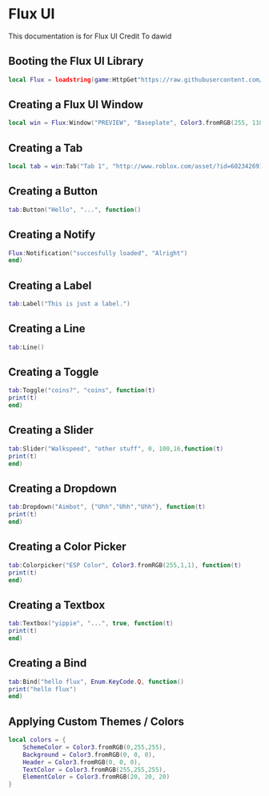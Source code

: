# Flux UI
This documentation is for Flux UI Credit To dawid

## Booting the Flux UI Library
```lua
local Flux = loadstring(game:HttpGet"https://raw.githubusercontent.com/dawid-scripts/UI-Libs/main/fluxlib.txt")()
```




## Creating a Flux UI Window
```lua
local win = Flux:Window("PREVIEW", "Baseplate", Color3.fromRGB(255, 110, 48), Enum.KeyCode.LeftControl)
```

## Creating a Tab
```lua
local tab = win:Tab("Tab 1", "http://www.roblox.com/asset/?id=6023426915")
```

## Creating a Button
```lua
tab:Button("Hello", "...", function()
```

## Creating a Notify
```lua
Flux:Notification("succesfully loaded", "Alright")
end)
```

## Creating a Label
```lua
tab:Label("This is just a label.")
```

## Creating a Line
```lua
tab:Line()
```

## Creating a Toggle
```lua
tab:Toggle("coins?", "coins", function(t)
print(t)
end)
```

## Creating a Slider
```lua
tab:Slider("Walkspeed", "other stuff", 0, 100,16,function(t)
print(t)
end)
```

## Creating a Dropdown
```lua
tab:Dropdown("Aimbot", {"Uhh","Uhh","Uhh"}, function(t)
print(t)
end)
```

## Creating a Color Picker
```lua
tab:Colorpicker("ESP Color", Color3.fromRGB(255,1,1), function(t)
print(t)
end)
```

## Creating a Textbox
```lua
tab:Textbox("yippie", "...", true, function(t)
print(t)
end)
```

## Creating a Bind
```lua
tab:Bind("hello flux", Enum.KeyCode.Q, function()
print("hello flux")
end)
```

## Applying Custom Themes / Colors
```lua
local colors = {
    SchemeColor = Color3.fromRGB(0,255,255),
    Background = Color3.fromRGB(0, 0, 0),
    Header = Color3.fromRGB(0, 0, 0),
    TextColor = Color3.fromRGB(255,255,255),
    ElementColor = Color3.fromRGB(20, 20, 20)
}
```
